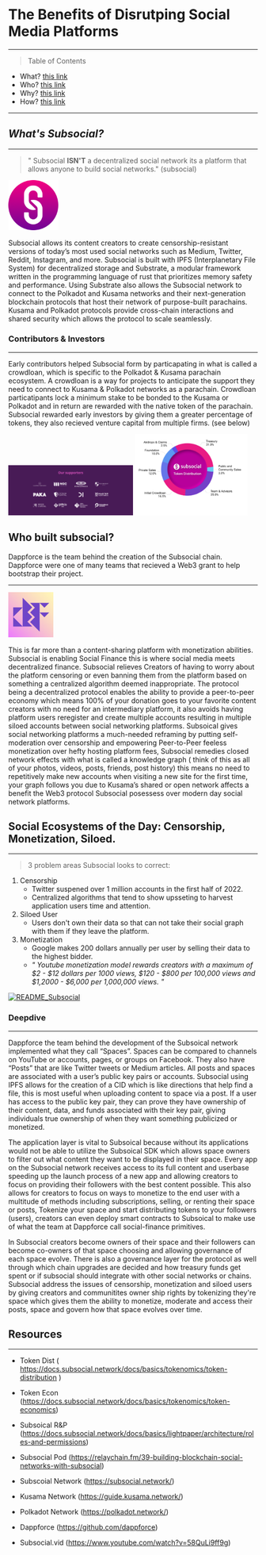 # **The Benefits of Disrutping Social Media Platforms**
_____

>Table of Contents
- What? [this link](##_What's-Subsocial_)
- Who? [this link](###Contributors-&-Investors)
- Why? [this link](##-Social-Ecosystems-of-the-Day:-Censorship,-Monetization,-Siloed)
- How? [this link](###Deepdive)
____

## _What's Subsocial?_
___
>" Subsocial **ISN'T** a decentralized social network its a platform that allows anyone to build social networks." (subsocial)

<img src="images/Sub.png"  width=20% height=20%>

<p>Subsocial allows its content creators to create censorship-resistant versions of today’s most used social networks such as Medium, Twitter, Reddit, Instagram, and more. Subsocial is built with IPFS (Interplanetary File System) for decentralized storage and Substrate, a modular framework written in the programming language of rust that prioritizes memory safety and performance. Using Substrate also allows the Subsocial network to connect to the Polkadot and Kusama networks and their next-generation blockchain protocols that host their network of purpose-built parachains. Kusama and Polkadot protocols provide cross-chain interactions and shared security which allows the protocol to scale seamlessly.</p>


### Contributors & Investors
___________

<p> Early contributors helped Subsocial form by particapating in what is called a crowdloan, which is specific to the Polkadot & Kusama parachain ecosystem. A crowdloan is a way for projects to anticipate the support they need to connect to Kusama & Polkadot networks as a parachain. Crowdloan particatipants lock a minimum stake to be bonded to the Kusama or Polkadot and in return are rewarded with the native token of the parachain. Subsocial rewarded early investors by giving them a greater percentage of tokens, they also recieved venture capital from multiple firms. (see below) </p>


<img src="images/subsocial.investor.PNG"  width=50% height=50%>

<img src="images/Token_Dist.PNG"  width=45% height=45%>


## Who built subsocial?
Dappforce is the team behind the creation of the Subsocial chain. Dappforce were one of many teams that recieved a Web3 grant to help bootstrap their project.
_____________

<img src="images/dappforce.jpg"  width=18% height=18%>

<p>This is far more than a content-sharing platform with monetization abilities. Subsocial is enabling Social Finance this is where social media meets decentralized finance. Subsocial relieves Creators of having to worry about the platform censoring or even banning them from the platform based on something a centralized algorithm deemed inappropriate. The protocol being a decentralized protocol enables the ability to provide a peer-to-peer economy which means 100% of your donation goes to your favorite content creators with no need for an intermediary platform,  it also avoids having platform users reregister and create multiple accounts resulting in multiple siloed accounts between social networking platforms. Subsoical gives social networking platforms a much-needed reframing by putting self-moderation over censorship and empowering Peer-to-Peer feeless monetization over hefty hosting platform fees, Subsocial remedies closed network effects with what is called a knowledge graph ( think of this as all of your photos, videos, posts, friends, post history) this means no need to repetitively make new accounts when visiting a new site for the first time, your graph follows you due to Kusama’s shared or open network affects a benefit the Web3 protocol Subsocial posessess over modern day social network platforms. </p>

## Social Ecosystems of the Day: Censorship, Monetization, Siloed.
__________
> 3 problem areas Subsocial looks to correct:
1. Censorship 
    * Twitter suspened over 1 million accounts in the first half of 2022.
    * Centralized algorithms that tend to show upsseting to harvest application users time and attention.
2. Siloed User 
    * Users don't own their data so that can not take their social graph with them if they leave the platform. 
3. Monetization
    * Google makes 200 dollars annually per user by selling their data to the highest bidder.
    * _" Youtube monetization model rewards creators with a maximum of $2 - $12 dollars per 1000 views, $120 - $800 per 100,000 views and $1,2000 - $6,000 per 1,000,000 views. "_


[![README_Subsocial](http://img.youtube.com/vi/58QuLi9ff9g/0.jpg)](http://www.youtube.com/watch?v=58QuLi9ff9g "Open Social Graphs With Subsocial | Polkadot Decoded 2022")


### Deepdive
____________
<p> Dappforce the team behind the development of the Subsoical network implemented what they call “Spaces”. Spaces can be compared to channels on YouTube or accounts, pages, or groups on Facebook. They also have “Posts” that are like Twitter tweets or Medium articles. All posts and spaces are associated with a user’s public key pairs or accounts. Subsocial using IPFS allows for the creation of a CID which is like directions that help find a file, this is most useful when uploading content to space via a post. If a user has access to the public key pair, they can prove they have ownership of their content, data, and funds associated with their key pair, giving individuals true ownership of when they want something publicized or monetized.</p>

<p>The application layer is vital to Subsoical because without its applications would not be able to utilize the Subsoical SDK which allows space owners to filter out what content they want to be displayed in their space. Every app on the Subsocial network receives access to its full content and userbase speeding up the launch process of a new app and allowing creators to focus on providing their followers with the best content possible. This also allows for creators to focus on ways to monetize to the end user with a multitude of methods including subscriptions, selling, or renting their space or posts, Tokenize your space and start distributing tokens to your followers (users), creators can even deploy smart contracts to Subsoical to make use of what the team at Dappforce call social-finance primitives.</p>

<p>In Subsocial creators become owners of their space and their followers can become co-owners of that space choosing and allowing governance of each space evolve. There is also a governance layer for the protocol as well through which chain upgrades are decided and how treasury funds get spent or if subsocial should integrate with other social networks or chains. Subsocial address the issues of censorship, monetization and siloed users by giving creators and communitites owner ship rights by tokenizing they're space which gives them the ability to monetize, moderate and access their posts, space and govern how that space evolves over time.</p>



## Resources
_____________
* Token Dist ( https://docs.subsocial.network/docs/basics/tokenomics/token-distribution )

* Token Econ (https://docs.subsocial.network/docs/basics/tokenomics/token-economics) 

* Subsoical R&P (https://docs.subsocial.network/docs/basics/lightpaper/architecture/roles-and-permissions) 

* Subsocial Pod (https://relaychain.fm/39-building-blockchain-social-networks-with-subsocial) 

* Subscoial Network (https://subsocial.network/) 

* Kusama Network (https://guide.kusama.network/) 

* Polkadot Network (https://polkadot.network/) 

* Dappforce (https://github.com/dappforce) 

* Subsocial.vid (https://www.youtube.com/watch?v=58QuLi9ff9g)
